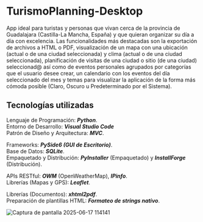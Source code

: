 # TurismoPlanning-Desktop

App ideal para turistas y personas que vivan cerca de la provincia de Guadalajara (Castilla-La Mancha, España) y que quieran organizar su día a día con excelencia. Las funcionalidades más destacadas son la exportación de archivos a HTML o PDF, visualización de un mapa con una ubicación (actual o de una ciudad seleccionada) y clima (actual o de una ciudad seleccionada), planificación de visitas de una ciudad o sitio (de una ciudad) seleccionad@ así como de eventos personales agrupados por categorías que el usuario desee crear, un calendario con los eventos del día seleccionado del mes y temas para visualizar la aplicación de la forma más cómoda posible (Claro, Oscuro u Predeterminado por el Sistema).

## Tecnologías utilizadas

  Lenguaje de Programación: **_Python_**.  
  Entorno de Desarrollo: **_Visual Studio Code_**  
  Patrón de Diseño y Arquitectura: **_MVC_**.  

  Frameworks: **_PySide6 (GUI de Escritorio)_**.  
  Base de Datos: **_SQLite_**.  
  Empaquetado y Distribución: **_PyInstaller_** (Empaquetado) y **_InstallForge_** (Distribución).  
  
  APIs RESTful: **_OWM_** (OpenWeatherMap), **_IPinfo_**.  
  Librerías (Mapas y GPS): **_Leaflet_**.  

  Librerías (Documentos): **_xhtml2pdf_**.  
  Preparación de plantillas HTML: **_Formateo de strings nativo_**.  

![Captura de pantalla 2025-06-17 114141](https://github.com/user-attachments/assets/95c131f5-6936-4565-b80a-ff728e2d9d2c)
